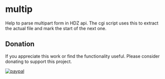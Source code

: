 # multip
Help to parse multipart form in HDZ api. The cgi script uses this to extract the actual file and mark the start of the next one.

## Donation
If you appreciate this work or find the functionality useful. Please consider donating to support this project.

[![paypal](https://www.paypalobjects.com/en_US/i/btn/btn_donate_LG.gif)](https://www.paypal.me/WillWorks341)
